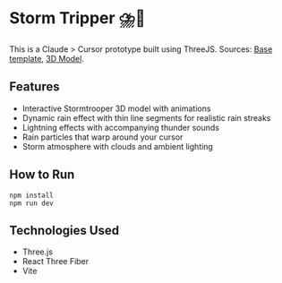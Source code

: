 # Storm Tripper ⛈️🪩

<div style="font-size: 14px;">
This is a Claude > Cursor prototype built using ThreeJS. Sources: <a href="https://github.com/seantai/greentub">Base template</a>, <a href="https://github.com/mrdoob/three.js/blob/master/examples/webgl_loader_collada_skinning.html">3D Model</a>.
</div>

## Features

- Interactive Stormtrooper 3D model with animations
- Dynamic rain effect with thin line segments for realistic rain streaks
- Lightning effects with accompanying thunder sounds
- Rain particles that warp around your cursor
- Storm atmosphere with clouds and ambient lighting

## How to Run

```
npm install
npm run dev
```

## Technologies Used

- Three.js
- React Three Fiber
- Vite
